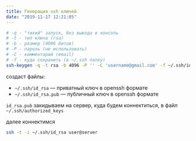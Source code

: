 ```yaml
---
title: Генерация ssh ключей
date: "2019-11-17 12:21:05"
---
```


```bash
# -q - "тихий" запуск, без вывода в консоль
# -t - тип ключа (rsa)
# -b - размер (4096 битов)
# -P - пароль (не использовать)
# -C - комментарий (email)
# -f - куда сохранить (в ~/.ssh папку)
ssh-keygen -q -t rsa -b 4096 -P '' -C 'username@gmail.com' -f ~/.ssh/id_rsa
```

создаст файлы:

- `~/.ssh/id_rsa` — приватный ключ в openssh формате
- `~/.ssh/id_rsa.pub` — публичный ключ в openssh формате

`id_rsa.pub` закидываем на сервер, куда будем коннектиться, в файл `~/.ssh/authorized_keys`

далее коннектимся

```bash
ssh -t -i ~/.ssh/id_rsa user@server
```
